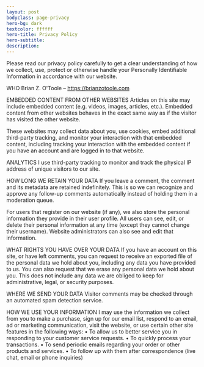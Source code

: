 ```yaml
---
layout: post
bodyclass: page-privacy
hero-bg: dark
textcolor: ffffff
hero-title: Privacy Policy
hero-subtitle:
description:
---
```


Please read our privacy policy carefully to get a clear understanding of how we collect, use, protect or otherwise handle your Personally Identifiable Information in accordance with our website.

WHO
Brian Z. O'Toole – https://brianzotoole.com

EMBEDDED CONTENT FROM OTHER WEBSITES
Articles on this site may include embedded content (e.g. videos, images, articles, etc.). Embedded content from other websites behaves in the exact same way as if the visitor has visited the other website.

These websites may collect data about you, use cookies, embed additional third-party tracking, and monitor your interaction with that embedded content, including tracking your interaction with the embedded content if you have an account and are logged in to that website.

ANALYTICS
I use third-party tracking to monitor and track the physical IP address of unique visitors to our site.

HOW LONG WE RETAIN YOUR DATA
If you leave a comment, the comment and its metadata are retained indefinitely. This is so we can recognize and approve any follow-up comments automatically instead of holding them in a moderation queue.

For users that register on our website (if any), we also store the personal information they provide in their user profile. All users can see, edit, or delete their personal information at any time (except they cannot change their username). Website administrators can also see and edit that information.

WHAT RIGHTS YOU HAVE OVER YOUR DATA
If you have an account on this site, or have left comments, you can request to receive an exported file of the personal data we hold about you, including any data you have provided to us. You can also request that we erase any personal data we hold about you. This does not include any data we are obliged to keep for administrative, legal, or security purposes.

WHERE WE SEND YOUR DATA
Visitor comments may be checked through an automated spam detection service.

HOW WE USE YOUR INFORMATION
I may use the information we collect from you  to make a purchase, sign up for our email list,  respond to an email, ad or marketing communication, visit the website, or use certain other site features in the following ways:
      • To allow us to better service you in responding to your customer service requests.
      • To quickly process your transactions.
      • To send periodic emails regarding your order or other products and services.
      • To follow up with them after correspondence (live chat, email or phone inquiries)